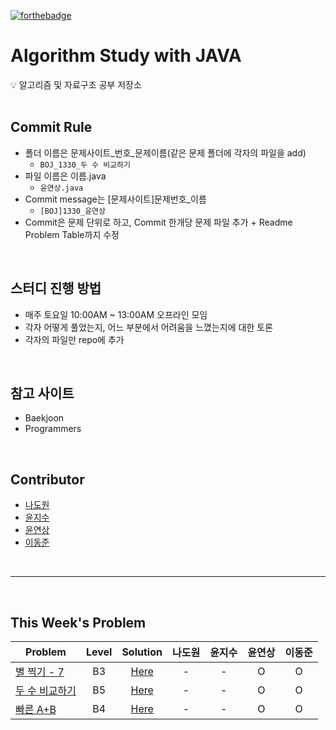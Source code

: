 [![forthebadge](https://forthebadge.com/images/badges/made-with-java.svg)](https://forthebadge.com)

# Algorithm Study with JAVA

<aside>
💡 알고리즘 및 자료구조 공부 저장소
</aside>
<br>

## Commit Rule

- 폴더 이름은 문제사이트_번호_문제이름(같은 문제 폴더에 각자의 파일을 add)
    - `BOJ_1330_두 수 비교하기`
- 파일 이름은 이름.java
    - `윤연상.java`
- Commit message는 [문제사이트]문제번호_이름
    - `[BOJ]1330_윤연상`
- Commit은 문제 단위로 하고, Commit 한개당 문제 파일 추가 + Readme Problem Table까지 수정
<br>

## 스터디 진행 방법

- 매주 토요일 10:00AM ~ 13:00AM 오프라인 모임
- 각자 어떻게 풀었는지, 어느 부분에서 어려움을 느꼈는지에 대한 토론
- 각자의 파일만 repo에 추가
<br>

## 참고 사이트

- Baekjoon
- Programmers
<br>

## Contributor

- [나도원](https://github.com/nadowon)
- [윤지수](https://github.com/jessinyourarea)
- [윤연상](https://github.com/YeonsangYoon)
- [이동준](https://github.com/GyulCode)

<br>
<hr>
<br>

## This Week's Problem
|Problem|Level|Solution|                                                                                              나도원|윤지수|윤연상|이동준|
|-------|:---:|:------:|:---:|:---:|:---:|:---:|
|[별 찍기 - 7](https://www.acmicpc.net/problem/2444)|B3|[Here](./solution/BOJ_2444_별찍기-7)                                  |  -  |  -  |  O  |  O  |
|[두 수 비교하기](https://www.acmicpc.net/problem/1330)|B5|[Here](./solution/BOJ_1330_두수-비교하기)                    |  -  |  -  |  O  |  O  | 
|[빠른 A+B](https://www.acmicpc.net/problem/15552)|B4|[Here](./solution/BOJ_15552_빠른A+B)                          |  -  |  -  |  O  |  O  |
